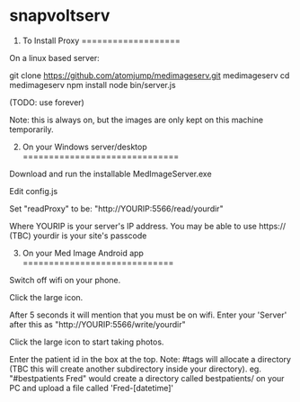 # snapvoltserv

1. To Install Proxy
===================

On a linux based server:

git clone https://github.com/atomjump/medimageserv.git medimageserv
cd medimageserv
npm install
node bin/server.js

(TODO: use forever)

Note: this is always on, but the images are only kept on this machine temporarily.

2. On your Windows server/desktop
==============================

Download and run the installable MedImageServer.exe


Edit config.js

Set "readProxy" to be:
"http://YOURIP:5566/read/yourdir"

Where YOURIP is your server's IP address. You may be able to use https:// (TBC)
yourdir is your site's passcode


3. On your Med Image Android app
=============================

Switch off wifi on your phone.

Click the large icon.

After 5 seconds it will mention that you must be on wifi. Enter your 'Server' after this as
"http://YOURIP:5566/write/yourdir"

Click the large icon to start taking photos.

Enter the patient id in the box at the top. Note: #tags will allocate a directory (TBC this will create another subdirectory inside your directory).
eg. "#bestpatients Fred"
would create a directory called bestpatients/ on your PC and upload a file called 'Fred-[datetime]'

